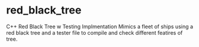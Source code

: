 # red_black_tree
C++ Red Black Tree w Testing Implmentation
Mimics a fleet of ships using a red black tree and a tester file to compile and check different featires of tree. 

